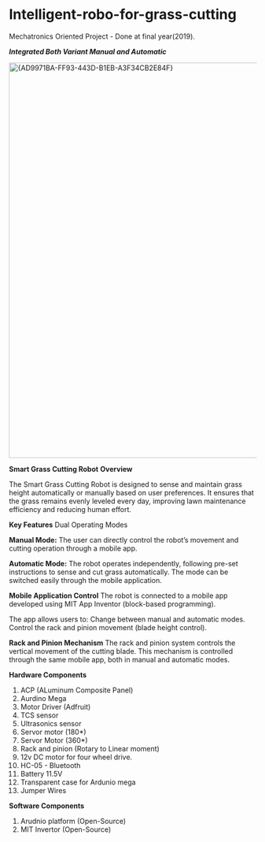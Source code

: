 # Intelligent-robo-for-grass-cutting
Mechatronics Oriented Project - Done at final year(2019).

***Integrated Both Variant Manual and Automatic***

<img width="630" height="803" alt="{AD9971BA-FF93-443D-B1EB-A3F34CB2E84F}" src="https://github.com/user-attachments/assets/47db897e-58dd-4441-a035-ec5a2eba8645" />


**Smart Grass Cutting Robot**
**Overview**

The Smart Grass Cutting Robot is designed to sense and maintain grass height automatically or manually based on user preferences.
It ensures that the grass remains evenly leveled every day, improving lawn maintenance efficiency and reducing human effort.

**Key Features**
Dual Operating Modes

**Manual Mode:**
The user can directly control the robot’s movement and cutting operation through a mobile app.

**Automatic Mode:**
The robot operates independently, following pre-set instructions to sense and cut grass automatically.
The mode can be switched easily through the mobile application.

**Mobile Application Control**
The robot is connected to a mobile app developed using MIT App Inventor (block-based programming).

The app allows users to:
Change between manual and automatic modes.
Control the rack and pinion movement (blade height control).


**Rack and Pinion Mechanism**
The rack and pinion system controls the vertical movement of the cutting blade.
This mechanism is controlled through the same mobile app, both in manual and automatic modes.
   

**Hardware Components**
1. ACP (ALuminum Composite Panel)
2. Aurdino Mega
3. Motor Driver (Adfruit)
4. TCS sensor
5. Ultrasonics sensor
6. Servor motor (180*)
7. Servor Motor (360*)
8. Rack and pinion (Rotary to Linear moment)
9. 12v DC motor for four wheel drive.
10. HC-05 - Bluetooth
11. Battery 11.5V
12. Transparent case for Ardunio mega
13. Jumper Wires

**Software Components**
1. Arudnio platform (Open-Source)
2. MIT Invertor (Open-Source)
